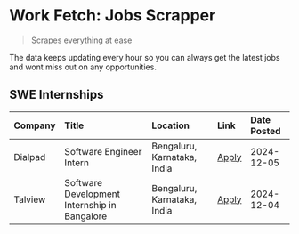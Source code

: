 # Work Fetch: Jobs Scrapper
> Scrapes everything at ease

The data keeps updating every hour so you can always get the latest jobs and wont miss out on any opportunities.

## SWE Internships
<!--START_SECTION:workfetch-->
| Company   | Title                                        | Location                    | Link                                                                                                                                                                                                            | Date Posted   |
|:----------|:---------------------------------------------|:----------------------------|:----------------------------------------------------------------------------------------------------------------------------------------------------------------------------------------------------------------|:--------------|
| Dialpad   | Software Engineer Intern                     | Bengaluru, Karnataka, India | [Apply](https://in.linkedin.com/jobs/view/software-engineer-intern-at-dialpad-4091428917?position=2&pageNum=0&refId=FvUMojep3LJMrGRqtkqTXQ%3D%3D&trackingId=hCabRbfY6cqjVRpVtHiiww%3D%3D)                       | 2024-12-05    |
| Talview   | Software Development Internship in Bangalore | Bengaluru, Karnataka, India | [Apply](https://in.linkedin.com/jobs/view/software-development-internship-in-bangalore-at-talview-4089000537?position=3&pageNum=0&refId=FvUMojep3LJMrGRqtkqTXQ%3D%3D&trackingId=q5IN%2BGRNgXTSTKhGtC3ZNw%3D%3D) | 2024-12-04    |
<!--END_SECTION:workfetch-->
